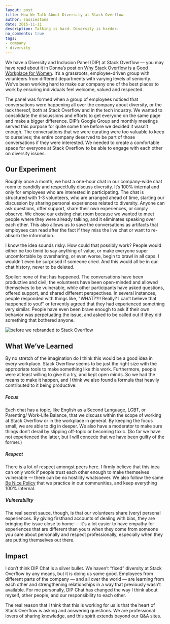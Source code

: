 ```yaml
---
layout: post
title: How We Talk About Diversity at Stack Overflow
author: sassiestone
date: 2015-11-11
description: Talking is hard. Diversity is harder. 
no_comments: true
tags: 
- company
- diversity
---
```


We have a Diversity and Inclusion Panel (DIP) at Stack Overflow — you may have read about it in Donna’s post on [Why Stack Overflow is a Good Workplace for Women](https://blog.stackoverflow.com/2015/08/why-stack-overflow-is-a-good-workplace-for-women/). It’s a grassroots, employee-driven group with volunteers from different departments with varying levels of seniority. We’ve been working hard to make our company one of the best places to work by ensuring individuals feel welcome, valued and respected. 

The panel was formed when a group of employees noticed that conversations were happening all over the company about diversity, or the lack thereof, both at Stack Overflow and in the tech industry. We wanted to consolidate the discussions and efforts to get everyone on the same page and make a bigger difference. DIP’s Google Group and monthly meetings served this purpose for quite some time before we decided it wasn’t enough. The conversations that we were curating were too valuable to keep to ourselves; the entire company deserved to be part of those conversations if they were interested. We needed to create a comfortable space for everyone at Stack Overflow to be able to engage with each other on diversity issues. 

## Our Experiment 
Roughly once a month, we host a one-hour chat in our company-wide chat room to candidly and respectfully discuss diversity. It’s 100% internal and only for employees who are interested in participating. The chat is structured with 1-3 volunteers, who are arranged ahead of time, starting our discussion by sharing personal experiences related to diversity. Anyone can ask questions, offer support, share their own experiences, or simply observe. We chose our existing chat room because we wanted to meet people where they were already talking, and it eliminates speaking over each other. This also allows us to save the conversations as artifacts that employees can read after the fact if they miss the live chat or want to re-absorb the information. 

I know the idea sounds risky. How could that possibly work? People would either be too timid to say anything of value, or make everyone super uncomfortable by oversharing, or even worse, begin to brawl in all caps. I wouldn’t even be surprised if someone cried. And this would all be in our chat history, never to be deleted. 

Spoiler: none of that has happened. The conversations have been productive and civil; the volunteers have been open-minded and allowed themselves to be vulnerable, while other participants have asked questions, offered support, and shared different perspectives. In several instances, people responded with things like, "WHAT??!! Really? I can’t believe that happened to you!" or fervently agreed that they had experienced something very similar. People have even been brave enough to ask if their own behavior was perpetuating the issue, and asked to be called out if they did something that bothered anyone.

![before we rebranded to Stack Overflow](http://i.stack.imgur.com/2mDtm.png)

## What We’ve Learned
By no stretch of the imagination do I think this would be a good idea in every workplace. Stack Overflow seems to be just the right size with the appropriate tools to make something like this work. Furthermore, people were at least willing to give it a try, and kept open minds. So we had the means to make it happen, and I think we also found a formula that heavily contributed to it being productive:

##### Focus
Each chat has a topic, like English as a Second Language, LGBT, or Parenting/ Work-Life Balance, that we discuss within the scope of working at Stack Overflow or in the workplace in general. By keeping the focus small, we are able to dig in deeper. We also have a moderator to make sure things don’t derail by slipping off-topic or becoming toxic. (So far we have not experienced the latter, but I will concede that we have been guilty of the former.)

##### Respect
There is a lot of respect amongst peers here. I firmly believe that this idea can only work if people trust each other enough to make themselves vulnerable — there can be no hostility whatsoever. We also follow the same [Be Nice Policy](http://meta.stackexchange.com/questions/240839/the-new-new-be-nice-policy-code-of-conduct-updated-with-your-feedback) that we practice in our communities, and keep everything 100% internal.

##### Vulnerability
The real secret sauce, though, is that our volunteers share (very) personal experiences. By giving firsthand accounts of dealing with bias, they are bringing the issue close to home — it's a lot easier to have empathy for experiences that are different than yours when they come from someone you care about personally and respect professionally, especially when they are putting themselves out there.

## Impact
I don’t think DIP Chat is a silver bullet. We haven’t “fixed” diversity at Stack Overflow by any means, but it is doing us some good. Employees from different parts of the company — and all over the world — are learning from each other and strengthening relationships in a way that previously wasn’t available. For me personally, DIP Chat has changed the way I think about myself, other people, and our responsibility to each other. 

The real reason that I think that this is working for us is that the heart of Stack Overflow is asking and answering questions. We are professional lovers of sharing knowledge, and this spirit extends beyond our Q&A sites.

